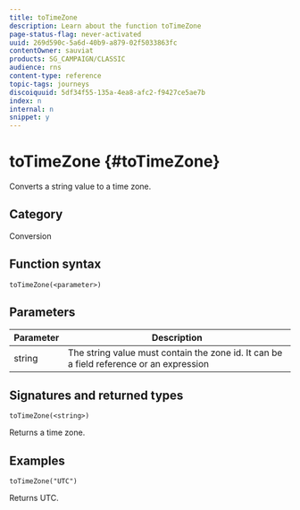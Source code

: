 ```yaml
---
title: toTimeZone
description: Learn about the function toTimeZone
page-status-flag: never-activated
uuid: 269d590c-5a6d-40b9-a879-02f5033863fc
contentOwner: sauviat
products: SG_CAMPAIGN/CLASSIC
audience: rns
content-type: reference
topic-tags: journeys
discoiquuid: 5df34f55-135a-4ea8-afc2-f9427ce5ae7b
index: n
internal: n
snippet: y
---
```


# toTimeZone {#toTimeZone}

Converts a string value to a time zone.

## Category

Conversion

## Function syntax

`toTimeZone(<parameter>)`

## Parameters

|Parameter|Description|
|--- |--- |
|string|The string value must contain the zone id. It can be a field reference or an expression|

## Signatures and returned types

`toTimeZone(<string>)`

Returns a time zone.

## Examples

`toTimeZone("UTC")`

Returns UTC.
